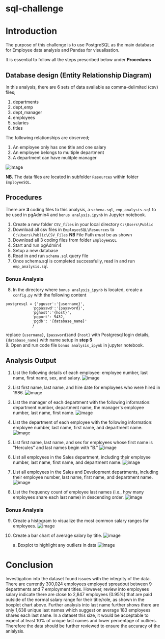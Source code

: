 # sql-challenge
# Introduction
The purpose of this challenge is to use PostgreSQL as the main database for Employee data analysis and Pandas for visualisation.

It is essential to follow all the steps prescribed below under **Procedures**

## Database design (Entity Relationship Diagram)
In this analysis, there are 6 sets of data available as comma-delimited (csv) files;
1. departments  
2. dept_emp  
3. dept_manager  
4. employees  
5. salaries  
6. titles  

The following relationships are observed;
1. An employee only has one title and one salary
2. An employee belongs to multiple department
3. A department can have mulitple manager
 
![image](EmployeeSQL/QuickDBD-export.png)  

**NB.** The data files are located in subfolder `Resources` within folder `EmployeeSQL`. 


## Procedures
There are **3** coding files to this analysis, a `schema.sql`, `emp_analysis.sql` to be used in pgAdmin4 and `bonus analysis.ipynb` in Jupyter notebook.
1. Create a new folder `CSV_files` in your local directory `C:\Users\Public`
2. Download all csv files in `EmployeeSQL\Resources` to `C:\Users\Public\CSV_Files` **NB** File Path _must_ be as shown
3. Download all 3 coding files from folder `EmployeeSQL`
4. Start and run pgAdmin4 
5. Setup a new database
6. Read in and run `schema.sql` query file
7. Once schema.sql is completed successfully, read in and run `emp_analysis.sql`

### Bonus Analysis
8. In the directory where `bonus analysis_ipynb` is located, create a `config.py` with the following content  
```
postgresql = {'pguser':'{username}',
            'pgpasswd':'{password}',
            'pghost':'{host}',
            'pgport': 5432,
            'pgdb': '{database_name}'
            }
```
replace `{username}`, `{password}`and `{host}` with Postgresql login details, `{database_name}` with name setup in **step 5**  
9. Open and run code file `bonus analysis_ipynb` in jupyter notebook.  

## Analysis Output
1. List the following details of each employee: employee number, last name, first name, sex, and salary.
![image](EmployeeSQL/images/task01.png)  

2. List first name, last name, and hire date for employees who were hired in 1986.
![image](EmployeeSQL/images/task02.png)  

3. List the manager of each department with the following information: department number, department name, the manager's employee number, last name, first name.
![image](EmployeeSQL/images/task03.png)  

4. List the department of each employee with the following information: employee number, last name, first name, and department name.
![image](EmployeeSQL/images/task04.png)  

5. List first name, last name, and sex for employees whose first name is "Hercules" and last names begin with "B."
![image](EmployeeSQL/images/task05.png)  

6. List all employees in the Sales department, including their employee number, last name, first name, and department name.
![image](EmployeeSQL/images/task06.png)  

7. List all employees in the Sales and Development departments, including their employee number, last name, first name, and department name.
![image](EmployeeSQL/images/task07.png)  

8. List the frequency count of employee last names (i.e., how many employees share each last name) in descending order.
![image](EmployeeSQL/images/task08.png)  

### Bonus Analysis
9. Create a histogram to visualize the most common salary ranges for employees.
![image](EmployeeSQL/images/Employees%20Salary%20Range.png)  

10. Create a bar chart of average salary by title.
![image](EmployeeSQL/images/Employees%20Average%20Salary%20by%20title.png)  

    a. Boxplot to highlight any outliers in data
![image](EmployeeSQL/images/employees%20salary%20boxplot.png)

# Conclusion
Investigation into the dataset found issues with the integrity of the data. There are currently 300,024 employees employed spreadout between 9 departments and 7 employment titles. However, review into employees salary indicate there are close to 2,847 employees (0.95%) that are paid outside of the normal salary range for their title/role, as shown in the boxplot chart above. Further analysis into last name further shows there are only 1,638 unique last names which suggest on average 183 employees shares each last name. In a dataset this size, it would be acceptable to expect at least 10% of unique last names and lower percentage of outliers. Therefore the data should be further reviewed to ensure the accuracy of the anlalysis.